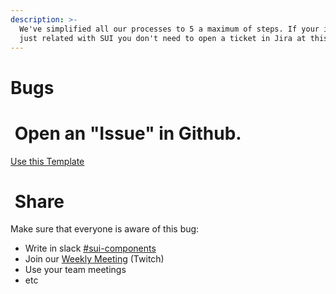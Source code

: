 ```yaml
---
description: >-
  We've simplified all our processes to 5 a maximum of steps. If your issue is
  just related with SUI you don't need to open a ticket in Jira at this point.
---
```


# Bugs

# <img src="https://raw.githubusercontent.com/turolopezsanabria/design-systems-playbook/master/ASSETS/Badge-Counter-1.png" alt="" data-size="line"> Open an "Issue" in Github.

[Use this Template](https://github.com/SUI-Components/sui-components/issues/new?template=report-a-bug---issue.md)

# <img src="https://raw.githubusercontent.com/turolopezsanabria/design-systems-playbook/master/ASSETS/Badge-Counter-2.png" alt="" data-size="original"> Share

Make sure that everyone is aware of this bug:

* Write in slack [#sui-components](https://adevinta.slack.com/archives/C018Q6WBJ85)
* Join our [Weekly Meeting](Weekly-streamings.md) (Twitch)
* Use your team meetings
* etc
